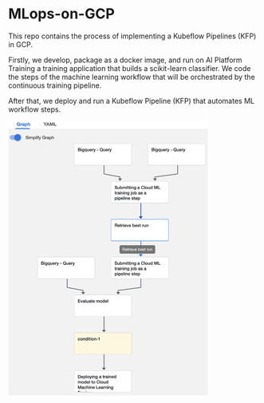 # MLops-on-GCP
This repo contains the process of implementing a Kubeflow Pipelines (KFP) in GCP.

Firstly, we develop, package as a docker image, and run on AI Platform Training a training application that builds a scikit-learn classifier. We code the steps of the machine learning workflow that will be orchestrated by the continuous training pipeline.

After that, we deploy and run a Kubeflow Pipeline (KFP) that automates ML workflow steps.

<img src="img/kfp-pipeline-graph.png" alt="kfp pipeline graph" width="400"/>

